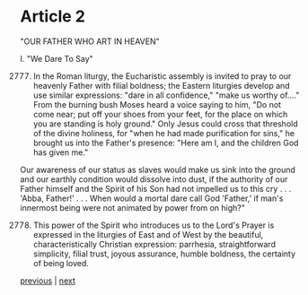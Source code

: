 # Article 2

"OUR FATHER WHO ART IN HEAVEN"

I. "We Dare To Say"

2777. In the Roman liturgy, the Eucharistic assembly is invited to pray to our heavenly Father with filial boldness; the Eastern liturgies develop and use similar expressions: "dare in all confidence," "make us worthy of...." From the burning bush Moses heard a voice saying to him, "Do not come near; put off your shoes from your feet, for the place on which you are standing is holy ground." Only Jesus could cross that threshold of the divine holiness, for "when he had made purification for sins," he brought us into the Father's presence: "Here am I, and the children God has given me."

Our awareness of our status as slaves would make us sink into the ground and our earthly condition would dissolve into dust, if the authority of our Father himself and the Spirit of his Son had not impelled us to this cry . . . 'Abba, Father!' . . . When would a mortal dare call God 'Father,' if man's innermost being were not animated by power from on high?"

2778. This power of the Spirit who introduces us to the Lord's Prayer is expressed in the liturgies of East and of West by the beautiful, characteristically Christian expression: parrhesia, straightforward simplicity, filial trust, joyous assurance, humble boldness, the certainty of being loved.

[previous](https://github.com/Tenari/non-fiction/blob/master/catechism/__PA0.md) | [next](https://github.com/Tenari/non-fiction/blob/master/catechism/__PA2.md)